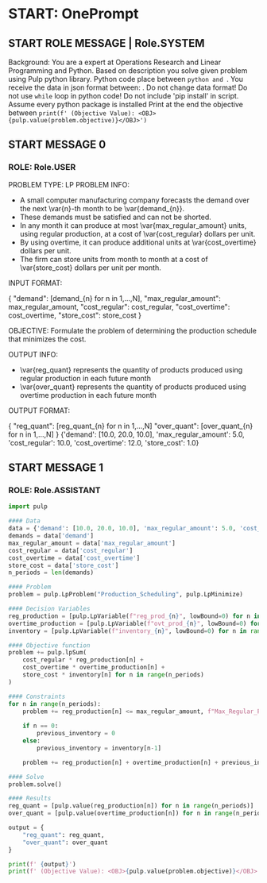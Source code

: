 # START: OnePrompt 
## START ROLE MESSAGE | Role.SYSTEM 
Background: You are a expert at Operations Research and Linear Programming and Python. Based on description you solve given problem using Pulp python library. Python code place between ```python and ```. You receive the data in json format between: <DATA></DATA>. Do not change data format! Do not use `while` loop in python code! Do not include 'pip install' in script. Assume every python package is installed Print at the end the objective between <OBJ></OBJ> `print(f' (Objective Value): <OBJ>{pulp.value(problem.objective)}</OBJ>')`  
## START MESSAGE 0 
### ROLE: Role.USER
<DESCRIPTION>
PROBLEM TYPE: LP
PROBLEM INFO:

- A small computer manufacturing company forecasts the demand over the next \var{n}-th month to be \var{demand_{n}}.
- These demands must be satisfied and can not be shorted.
- In any month it can produce at most \var{max_regular_amount} units, using regular production, at a cost of \var{cost_regular} dollars per unit. 
- By using overtime, it can produce additional units at \var{cost_overtime} dollars per unit. 
- The firm can store units from month to month at a cost of \var{store_cost} dollars per unit per month. 

INPUT FORMAT:

{
	"demand": [demand_{n} for n in 1,...,N],
	"max_regular_amount": max_regular_amount,
	"cost_regular": cost_regular,
	"cost_overtime": cost_overtime,
	"store_cost": store_cost
}


OBJECTIVE: Formulate the problem of determining the production schedule that minimizes the cost.

OUTPUT INFO:

- \var{reg_quant} represents the quantity of products produced using regular production in each future month
- \var{over_quant} represents the quantity of products produced using overtime production in each future month

OUTPUT FORMAT:

{
	"reg_quant": [reg_quant_{n} for n in 1,...,N]
	"over_quant": [over_quant_{n} for n in 1,...,N]
}
</DESCRIPTION>
<DATA>
{'demand': [10.0, 20.0, 10.0], 'max_regular_amount': 5.0, 'cost_regular': 10.0, 'cost_overtime': 12.0, 'store_cost': 1.0}</DATA>


## START MESSAGE 1 
### ROLE: Role.ASSISTANT
```python
import pulp

#### Data
data = {'demand': [10.0, 20.0, 10.0], 'max_regular_amount': 5.0, 'cost_regular': 10.0, 'cost_overtime': 12.0, 'store_cost': 1.0}
demands = data['demand']
max_regular_amount = data['max_regular_amount']
cost_regular = data['cost_regular']
cost_overtime = data['cost_overtime']
store_cost = data['store_cost']
n_periods = len(demands)

#### Problem
problem = pulp.LpProblem("Production_Scheduling", pulp.LpMinimize)

#### Decision Variables
reg_production = [pulp.LpVariable(f"reg_prod_{n}", lowBound=0) for n in range(n_periods)]
overtime_production = [pulp.LpVariable(f"ovt_prod_{n}", lowBound=0) for n in range(n_periods)]
inventory = [pulp.LpVariable(f"inventory_{n}", lowBound=0) for n in range(n_periods)]

#### Objective function
problem += pulp.lpSum(
    cost_regular * reg_production[n] + 
    cost_overtime * overtime_production[n] + 
    store_cost * inventory[n] for n in range(n_periods)
)

#### Constraints
for n in range(n_periods):
    problem += reg_production[n] <= max_regular_amount, f"Max_Regular_Production_{n}"
    
    if n == 0:
        previous_inventory = 0
    else:
        previous_inventory = inventory[n-1]

    problem += reg_production[n] + overtime_production[n] + previous_inventory == demands[n] + inventory[n], f"Demand_Satisfaction_{n}"

#### Solve
problem.solve()

#### Results
reg_quant = [pulp.value(reg_production[n]) for n in range(n_periods)]
over_quant = [pulp.value(overtime_production[n]) for n in range(n_periods)]

output = {
    "reg_quant": reg_quant,
    "over_quant": over_quant
}

print(f' {output}')
print(f' (Objective Value): <OBJ>{pulp.value(problem.objective)}</OBJ>')
```

